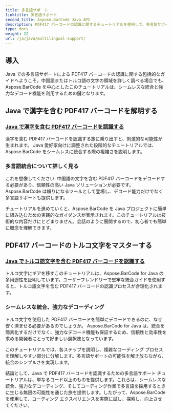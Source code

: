 ```yaml
---
title: 多言語サポート
linktitle: 多言語サポート
second_title: Aspose.BarCode Java API
description: PDF417 バーコードの認識に関するチュートリアルを使用して、多言語サポートの力を最大限に活用してください。シームレスな統合のために、Aspose.BarCode を使用した Java コーディングを詳しく見てみましょう。
type: docs
weight: 22
url: /ja/java/multilingual-support/
---
```


## 導入
Java での多言語サポートによる PDF417 バーコードの認識に関する包括的なガイドへようこそ。中国語またはトルコ語の文字の領域を詳しく調べる場合でも、Aspose.BarCode を中心としたこのチュートリアルは、シームレスな統合と強力なデコード機能を利用するための鍵となります。

## Java で漢字を含む PDF417 バーコードを解明する
### [Java で漢字を含む PDF417 バーコードを認識する](./recognizing-pdf417-chinese-characters/)

漢字を含む PDF417 バーコードを認識する旅に乗り出すと、刺激的な可能性が生まれます。 Java 愛好家向けに調整された段階的なチュートリアルでは、Aspose.BarCode をシームレスに統合する際の複雑さを説明します。

### 多言語統合について詳しく見る
これを想像してください: 中国語の文字を含む PDF417 バーコードをデコードする必要があり、信頼性の高い Java ソリューションが必要です。 Aspose.BarCode は頼りになるツールとして登場し、デコード能力だけでなく多言語サポートも提供します。

チュートリアルを進めていくと、Aspose.BarCode を Java プロジェクトに簡単に組み込むための実践的なガイダンスが表示されます。このチュートリアルは技術的な内容だけにとどまりません。会話のように展開するので、初心者でも簡単に概念を理解できます。

## PDF417 バーコードのトルコ文字をマスターする
### [Java でトルコ語文字を含む PDF417 バーコードを認識する](./recognizing-pdf417-turkish-characters/)

トルコ文字にギアを移すこのチュートリアルは、Aspose.BarCode for Java の多用途性を証明しています。ユーザーフレンドリーで堅牢な統合ガイドを使用すると、トルコ語文字を含む PDF417 バーコードの認識プロセスが合理化されます。

### シームレスな統合、強力なデコーディング
トルコ文字を使用した PDF417 バーコードを簡単にデコードできるのに、なぜ安く済ませる必要があるのでしょうか。 Aspose.BarCode for Java は、統合を簡素化するだけでなく、強力なデコード機能も保証するため、信頼性と効率性を求める開発者にとって好ましい選択肢となっています。

このチュートリアルでは、各ステップを説明し、複雑なコーディング プロセスを理解しやすい部分に分解します。多言語サポートの可能性を解き放ちながら、統合のシンプルさを実現します。

結論として、Java で PDF417 バーコードを認識するための多言語サポート チュートリアルは、単なるコード以上のものを提供します。これらは、シームレスな統合、強力なデコーディング、そしてコーディング作業で多言語を採用するときに生じる無限の可能性を通じた旅を提供します。したがって、Aspose.BarCode を使用して、コーディング エクスペリエンスを実際に試し、探索し、向上させてください。